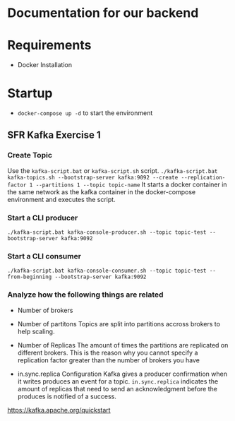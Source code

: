 # Documentation for our backend

# Requirements

- Docker Installation

# Startup

- `docker-compose up -d` to start the environment

## SFR Kafka Exercise 1

### Create Topic

Use the `kafka-script.bat` or `kafka-script.sh` script.
`./kafka-script.bat kafka-topics.sh --bootstrap-server kafka:9092 --create --replication-factor 1 --partitions 1 --topic topic-name`
It starts a docker container in the same network as the kafka container in the docker-compose environment and executes the script.

### Start a CLI producer

`./kafka-script.bat kafka-console-producer.sh --topic topic-test --bootstrap-server kafka:9092`

### Start a CLI consumer

`./kafka-script.bat kafka-console-consumer.sh --topic topic-test --from-beginning --bootstrap-server kafka:9092`

### Analyze how the following things are related

- Number of brokers
- Number of partitons
Topics are split into partitions accross brokers to help scaling.
- Number of Replicas
The amount of times the partitions are replicated on different brokers.
This is the reason why you cannot specify a replication factor greater than the number of brokers you have

- in.sync.replica Configuration
Kafka gives a producer confirmation when it writes produces an event for a topic. `in.sync.replica` indicates the amount of replicas that need to send an acknowledgment before the produces is notified of a success.

https://kafka.apache.org/quickstart


